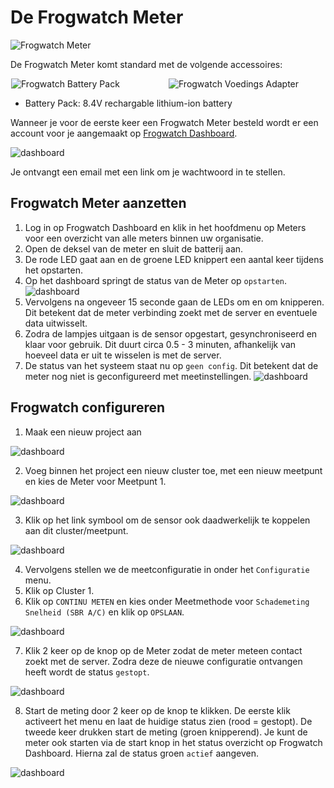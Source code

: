 
# De Frogwatch Meter


![Frogwatch Meter](img/frogwatch-meter-small.png)

De Frogwatch Meter komt standard met de volgende accessoires:


<div style="display: flex; flex-flow: row wrap; justify-content: space-around">

<div style="flex: 0 1 250px">
<img src="../img/batterypack1-small.png" alt="Frogwatch Battery Pack" title="Frogwatch Battery Pack"/>
</div>
<div style="flex: 0 1 250px">
<img src="../img/voedingsadapter2.jpg" alt="Frogwatch Voedings Adapter" title="Frogwatch Voedings Adapter"/>
</div>
</div>

* Battery Pack: 8.4V rechargable lithium-ion battery


Wanneer je voor de eerste keer een Frogwatch Meter besteld wordt er een account voor je aangemaakt op [Frogwatch Dashboard](#todo).

![dashboard](img/dashboard1.png)

Je ontvangt een email met een link om je wachtwoord in te stellen.

## Frogwatch Meter aanzetten

1. Log in op Frogwatch Dashboard en klik in het hoofdmenu op Meters voor een overzicht van alle meters binnen uw organisatie.
2. Open de deksel van de meter en sluit de batterij aan.
3. De rode LED gaat aan en de groene LED knippert een aantal keer tijdens het opstarten.
4. Op het dashboard springt de status van de Meter op `opstarten`.
![dashboard](img/opstarten.png)
4. Vervolgens na ongeveer 15 seconde gaan de LEDs om en om knipperen. Dit betekent dat de meter verbinding zoekt met de server en eventuele data uitwisselt.
5. Zodra de lampjes uitgaan is de sensor opgestart, gesynchroniseerd en klaar voor gebruik. Dit duurt circa 0.5 - 3 minuten, afhankelijk van hoeveel data er uit te wisselen is met de server.
6. De status van het systeem staat nu op `geen config`. Dit betekent dat de meter nog niet is geconfigureerd met meetinstellingen.
![dashboard](img/opstarten.png)

## Frogwatch configureren


1. Maak een nieuw project aan

![dashboard](img/nieuwproject.png)

2. Voeg binnen het project een nieuw cluster toe, met een nieuw meetpunt en kies de Meter voor Meetpunt 1.

![dashboard](img/cluster.png)

3. Klik op het link symbool om de sensor ook daadwerkelijk te koppelen aan dit cluster/meetpunt.

![dashboard](img/sensorlink.png)

4. Vervolgens stellen we de meetconfiguratie in onder het `Configuratie` menu.
5. Klik op Cluster 1.
6. Klik op `CONTINU METEN` en kies onder Meetmethode voor `Schademeting Snelheid (SBR A/C)` en klik op `OPSLAAN`.

![dashboard](img/configuratie.png)

7. Klik 2 keer op de knop op de Meter zodat de meter meteen contact zoekt met de server. Zodra deze de nieuwe configuratie ontvangen heeft wordt de status `gestopt`.

![dashboard](img/statusstop.png)

8. Start de meting door 2 keer op de knop te klikken. De eerste klik activeert het menu en laat de huidige status zien (rood = gestopt). De tweede keer drukken start de meting (groen knipperend). Je kunt de meter ook starten via de start knop in het status overzicht op Frogwatch Dashboard. Hierna zal de status groen `actief` aangeven.

![dashboard](img/statusactief.png)

